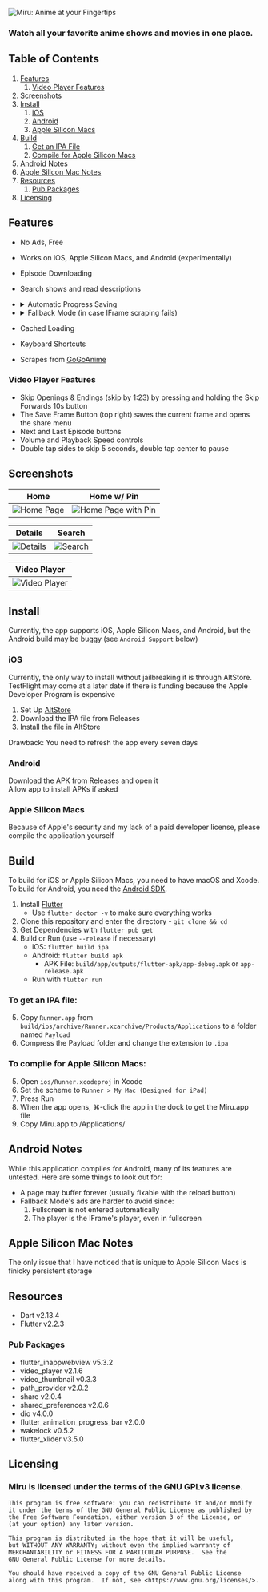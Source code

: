![Miru: Anime at your Fingertips](assets/banner/banner.png)

### Watch all your favorite anime shows and movies in one place.

## Table of Contents

1. [Features](#features)
    1. [Video Player Features](#video-player-features)
1. [Screenshots](#screenshots)
1. [Install](#install)
    1. [iOS](#ios)
    1. [Android](#android)
    1. [Apple Silicon Macs](#apple-silicon-macs)
1. [Build](#build)
    1. [Get an IPA File](#to-get-an-ipa-file)
    1. [Compile for Apple Silicon Macs](#to-compile-for-apple-silicon-macs)
1. [Android Notes](#android-notes)
1. [Apple Silicon Mac Notes](#apple-silicon-mac-notes)
1. [Resources](#resources)
    1. [Pub Packages](#pub-packages)
1. [Licensing](#licensing)

## Features

- No Ads, Free
- Works on iOS, Apple Silicon Macs, and Android (experimentally)
- Episode Downloading
- Search shows and read descriptions
- <details>
  <summary>Automatic Progress Saving</summary>

    - Shows that are pinned are placed at the top of the home screen
    - Episodes that are marked have their progress saved automatically
    - Shows and episodes are automatically pinned as you watch
  </details>
- <details> 
  <summary>Fallback Mode (in case IFrame scraping fails)</summary>

    - Possible ads (controlled by GoGoAnime/video source, not me!)
    - On iOS, the system video player is used in fullscreen (see Android Support below)
  </details>

- Cached Loading
- Keyboard Shortcuts
- Scrapes from [GoGoAnime](https://gogoanime.vc/)

### Video Player Features

- Skip Openings & Endings (skip by 1:23) by pressing and holding the Skip Forwards 10s button
- The Save Frame Button (top right) saves the current frame and opens the share menu
- Next and Last Episode buttons
- Volume and Playback Speed controls
- Double tap sides to skip 5 seconds, double tap center to pause

## Screenshots

| Home | Home w/ Pin |
| ---- | ---- |
| ![Home Page](assets/screenshots/home.png) | ![Home Page with Pin](assets/screenshots/home_pin.png) |

| Details | Search |
| ---- | ---- |
| ![Details](assets/screenshots/details.png) | ![Search](assets/screenshots/search.png) |


| Video Player |
| ---- |
| ![Video Player](assets/screenshots/player.png) |


## Install

Currently, the app supports iOS, Apple Silicon Macs, and Android, but the Android build may be buggy (see `Android Support` below)

### iOS

Currently, the only way to install without jailbreaking it is through AltStore. TestFlight may come at a later date if
there is funding because the Apple Developer Program is expensive

1. Set Up [AltStore](https://altstore.io/)
2. Download the IPA file from Releases
3. Install the file in AltStore

Drawback: You need to refresh the app every seven days

### Android

Download the APK from Releases and open it<br>
Allow app to install APKs if asked

### Apple Silicon Macs

Because
of Apple's security and my lack of a paid developer license, please compile the application yourself

## Build

To build for iOS or Apple Silicon Macs, you need to have macOS and Xcode. To build for Android, you need
the [Android SDK](https://developer.android.com/studio).

1. Install [Flutter](https://flutter.dev/docs/get-started/install)
    - Use `flutter doctor -v` to make sure everything works
2. Clone this repository and enter the directory - `git clone && cd`
3. Get Dependencies with `flutter pub get`
4. Build or Run (use `--release` if necessary)
    - iOS: `flutter build ipa`
    - Android: `flutter build apk`
        - APK File: `build/app/outputs/flutter-apk/app-debug.apk` or `app-release.apk`
    - Run with `flutter run`

### To get an IPA file:

5. Copy `Runner.app` from `build/ios/archive/Runner.xcarchive/Products/Applications` to a folder named `Payload`
6. Compress the Payload folder and change the extension to `.ipa`

### To compile for Apple Silicon Macs:

5. Open `ios/Runner.xcodeproj` in Xcode
6. Set the scheme to `Runner > My Mac (Designed for iPad)`
7. Press Run
8. When the app opens, ⌘-click the app in the dock to get the Miru.app file
9. Copy Miru.app to /Applications/

## Android Notes

While this application compiles for Android, many of its features are untested. Here are some things to look out for:

- A page may buffer forever (usually fixable with the reload button)
- Fallback Mode's ads are harder to avoid since:
    1. Fullscreen is not entered automatically
    2. The player is the IFrame's player, even in fullscreen
    
## Apple Silicon Mac Notes

The only issue that I have noticed that is unique to Apple Silicon Macs is finicky persistent storage

## Resources

- Dart v2.13.4
- Flutter v2.2.3

### Pub Packages
- flutter_inappwebview v5.3.2
- video_player v2.1.6
- video_thumbnail v0.3.3
- path_provider v2.0.2
- share v2.0.4
- shared_preferences v2.0.6
- dio v4.0.0
- flutter_animation_progress_bar v2.0.0
- wakelock v0.5.2
- flutter_xlider v3.5.0

## Licensing
### Miru is licensed under the terms of the GNU GPLv3 license.
    This program is free software: you can redistribute it and/or modify
    it under the terms of the GNU General Public License as published by
    the Free Software Foundation, either version 3 of the License, or
    (at your option) any later version.

    This program is distributed in the hope that it will be useful,
    but WITHOUT ANY WARRANTY; without even the implied warranty of
    MERCHANTABILITY or FITNESS FOR A PARTICULAR PURPOSE.  See the
    GNU General Public License for more details.

    You should have received a copy of the GNU General Public License
    along with this program.  If not, see <https://www.gnu.org/licenses/>.
